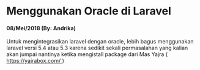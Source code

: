 # Menggunakan Oracle di Laravel

#### 08/Mei/2018 \(By: Andrika\)



Untuk mengintegrasikan laravel dengan oracle, lebih bagus menggunakan laravel versi 5.4 atau 5.3 karena sedikit sekali permasalahan yang kalian akan jumpai nantinya ketika mengistall package dari Mas Yajra \( [https://yajrabox.com/ ](https://yajrabox.com/)\)







